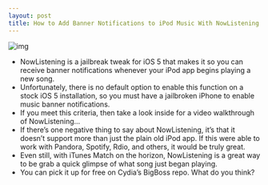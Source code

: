 ```yaml
---
layout: post
title: How to Add Banner Notifications to iPod Music With NowListening
---
```

![img](http://media.idownloadblog.com/wp-content/uploads/2011/10/NowListening.png)
* NowListening is a jailbreak tweak for iOS 5 that makes it so you can receive banner notifications whenever your iPod app begins playing a new song.
* Unfortunately, there is no default option to enable this function on a stock iOS 5 installation, so you must have a jailbroken iPhone to enable music banner notifications.
* If you meet this criteria, then take a look inside for a video walkthrough of NowListening…
* If there’s one negative thing to say about NowListening, it’s that it doesn’t support more than just the plain old iPod app. If this were able to work with Pandora, Spotify, Rdio, and others, it would be truly great.
* Even still, with iTunes Match on the horizon, NowListening is a great way to be grab a quick glimpse of what song just began playing.
* You can pick it up for free on Cydia’s BigBoss repo. What do you think?


